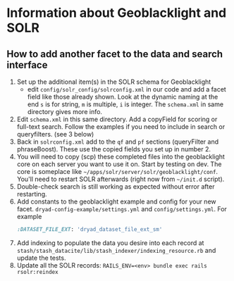 # Information about Geoblacklight and SOLR

## How to add another facet to the data and search interface

1. Set up the additional item(s) in the SOLR schema for Geoblacklight
   - edit `config/solr_config/solrconfig.xml` in our code and add a facet field
      like those already shown. Look at the dynamic naming at the end `s` is for string,
      `m` is multiple, `i` is integer.  The `schema.xml` in same directory gives more info.
2. Edit `schema.xml` in this same directory.  Add a copyField for scoring or
   full-text search.  Follow the examples if you need to include in search or queryfilters. (see 3 below)
3. Back in `solrconfig.xml` add to the `qf` and `pf` sections (queryFilter and phraseBoost).
   These use the copied fields you set up in number 2.
4. You will need to copy (scp) these completed files into the geoblacklight core on
   each server you want to use it on.  Start by testing on dev.  The core is someplace
   like `~/apps/solr/server/solr/geoblacklight/conf`.  You'll need to restart SOLR
   afterwards (right now from `~/init.d` script).
5. Double-check search is still working as expected without error after restarting.
6. Add constants to the geoblacklight example and config for your new facet.
   `dryad-config-example/settings.yml` and `config/settings.yml`. For example
    ```ruby
    :DATASET_FILE_EXT: 'dryad_dataset_file_ext_sm'
    ```
7. Add indexing to populate the data you desire into each record at
   `stash/stash_datacite/lib/stash_indexer/indexing_resource.rb` and update the tests.
8. Update all the SOLR records: `RAILS_ENV=<env> bundle exec rails rsolr:reindex`
